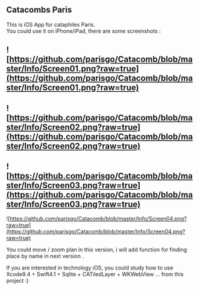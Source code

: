 Catacombs Paris
---
This is iOS App for cataphiles Paris.  
You could use it on iPhone/iPad, there are some screenshots :   

![https://github.com/parisgo/Catacomb/blob/master/Info/Screen01.png?raw=true](https://github.com/parisgo/Catacomb/blob/master/Info/Screen01.png?raw=true)
---
![https://github.com/parisgo/Catacomb/blob/master/Info/Screen02.png?raw=true](https://github.com/parisgo/Catacomb/blob/master/Info/Screen02.png?raw=true)
---
![https://github.com/parisgo/Catacomb/blob/master/Info/Screen03.png?raw=true](https://github.com/parisgo/Catacomb/blob/master/Info/Screen03.png?raw=true)
---
![https://github.com/parisgo/Catacomb/blob/master/Info/Screen04.png?raw=true](https://github.com/parisgo/Catacomb/blob/master/Info/Screen04.png?raw=true)


You could move / zoom plan in this version, i will add function for finding place by name in next version .

If you are interested in technology iOS, you could study how to use Xcode9.4 + Swift4.1 + Sqlite + CATiledLayer + WKWebView ... from this project :) 

